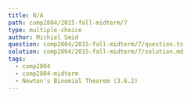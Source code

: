 ```yaml
---
title: N/A
path: comp2804/2015-fall-midterm/7
type: multiple-choice
author: Michiel Smid
question: comp2804/2015-fall-midterm/7/question.ts
solution: comp2804/2015-fall-midterm/7/solution.md
tags:
  - comp2804
  - comp2804-midterm
  - Newton's Binomial Theorem (3.6.2)
---
```


